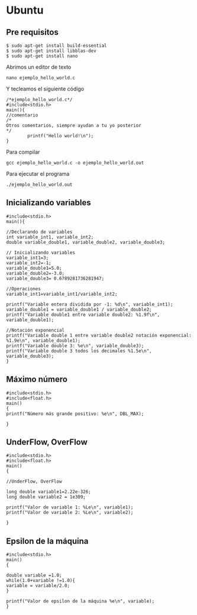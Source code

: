 # Ubuntu

## Pre requisitos
``` shell
$ sudo apt-get install build-essential
$ sudo apt-get install libblas-dev
$ sudo apt-get install nano
```
Abrimos un editor de texto
``` shell
nano ejemplo_hello_world.c
```
Y tecleamos el siguiente código
``` shell
/*ejemplo_hello_world.c*/
#include<stdio.h>
main(){
//comentario
/*
Otros comentarios, siempre ayudan a tu yo posterior
*/
        printf("Hello world!\n");
}
```

Para compilar
``` shell
gcc ejemplo_hello_world.c -o ejemplo_hello_world.out
```

Para ejecutar el programa
``` shell
./ejemplo_hello_world.out
```


## Inicializando variables
``` shell
#include<stdio.h>
main(){

//Declarando de variables
int variable_int1, variable_int2;
double variable_double1, variable_double2, variable_double3;

// Inicializando variables
variable_int1=3;
variable_int2=-1;
variable_double1=5.0;
variable_double2=-3.0;
variable_double3= 0.6789281736281947;

//Operaciones
variable_int1=variable_int1/variable_int2;

printf("Variable entera dividida por -1: %d\n", variable_int1);
variable_double1 = variable_double1 / variable_double2;
printf("Variable double1 entre variable double2: %1.9f\n", variable_double1);

//Notación exponencial
printf("Variable double 1 entre variable double2 notación exponencial: %1.9e\n", variable_double1);
printf("Variable double 3: %e\n", variable_double3);
printf("Variable double 3 todos los decimales %1.5e\n", variable_double3);
}
```

## Máximo número
``` shell
#include<stdio.h>
#include<float.h>
main()
{
printf("Número más grande positivo: %e\n", DBL_MAX);

}
```
## UnderFlow, OverFlow
``` shell
#include<stdio.h>
#include<float.h>
main()
{

//UnderFlow, OverFlow

long double variable1=2.22e-326;
long double variable2 = 1e309;

printf("Valor de variable 1: %Le\n", variable1);
printf("Valor de variable 2: %Le\n", variable2);

}

```

## Epsilon de la máquina
``` shell
#include<stdio.h>
main()
{

double variable =1.0;
while(1.0+variable !=1.0){
variable = variable/2.0;
}

printf("Valor de epsilon de la máquina %e\n", variable);
}
```
